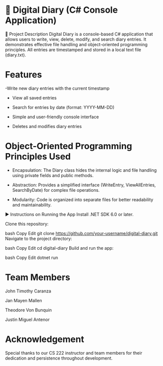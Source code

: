 
# 📓 Digital Diary (C# Console Application)

📌 Project Description
Digital Diary is a console-based C# application that allows users to write, view, delete, modify, and search diary entries. It demonstrates effective file handling and object-oriented programming principles. All entries are timestamped and stored in a local text file (diary.txt).

# Features

-Write new diary entries with the current timestamp

- View all saved entries

- Search for entries by date (format: YYYY-MM-DD)

- Simple and user-friendly console interface

- Deletes and modifies diary entries

# Object-Oriented Programming Principles Used

- Encapsulation: The Diary class hides the internal logic and file handling using private fields and public methods.

- Abstraction: Provides a simplified interface (WriteEntry, ViewAllEntries, SearchByDate) for complex file operations.

- Modularity: Code is organized into separate files for better readability and maintainability.

▶️ Instructions on Running the App
Install .NET SDK 6.0 or later.

Clone this repository:

bash
Copy
Edit
git clone https://github.com/your-username/digital-diary.git
Navigate to the project directory:

bash
Copy
Edit
cd digital-diary
Build and run the app:

bash
Copy
Edit
dotnet run













# Team Members

John Timothy Caranza

Jan Mayen Mallen

Theodore Von Bunquin

Justin Miguel Antenor

# Acknowledgement

Special thanks to our CS 222 instructor and team members for their dedication and persistence throughout development.
